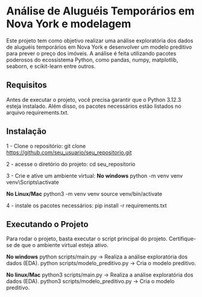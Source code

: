 # Análise de Aluguéis Temporários em Nova York e modelagem
Este projeto tem como objetivo realizar uma análise exploratória dos dados de aluguéis temporários em Nova York e desenvolver um modelo preditivo para prever o preço dos imóveis. A análise é feita utilizando pacotes poderosos do ecossistema Python, como pandas, numpy, matplotlib, seaborn, e scikit-learn entre outros.

## Requisitos
Antes de executar o projeto, você precisa garantir que o Python 3.12.3 esteja instalado. Além disso, os pacotes necessários estão listados no arquivo requirements.txt.

## Instalação
1 - Clone o repositório:
git clone https://github.com/seu_usuario/seu_repositorio.git

2 - acesse o diretório do projeto:
cd seu_repositorio

3 - Crie e ative um ambiente virtual:
**No windows**
python -m venv venv
venv\Scripts\activate

**No Linux/Mac**
python3 -m venv venv
source venv/bin/activate

4 - instale os pacotes necessários:
pip install -r requirements.txt

## Executando o Projeto
Para rodar o projeto, basta executar o script principal do projeto. Certifique-se de que o ambiente virtual esteja ativo.

**No windows**
python scripts/main.py  -> Realiza a análise exploratória dos dados (EDA).
python scripts/modelo_preditivo.py  -> Cria o modelo preditivo.

**No linux/Mac**
python3 scripts/main.py  -> Realiza a análise exploratória dos dados (EDA).
python3 scripts/modelo_preditivo.py  -> Cria o modelo preditivo.




